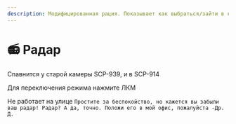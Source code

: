 ```yaml
---
description: Модифицированная рация. Показывает как выбраться/зайти в комплекс
---
```


# 📻 Радар

Спавнится у старой камеры SCP-939, и в SCP-914

Для переключения режима нажмите ЛКМ

Не работает на улице `Простите за беспокойство, но кажется вы забыли ваш радар! Радар? А да, точно. Положи его в мой офис, пожалуйста -Др. Д.`
